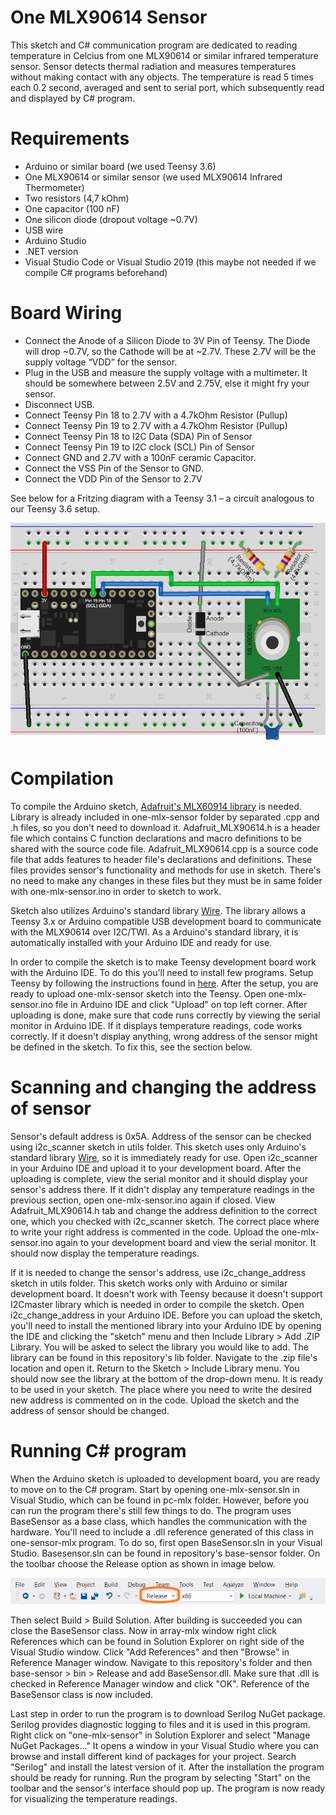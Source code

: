 # One MLX90614 Sensor

This sketch and C# communication program are dedicated to reading temperature in Celcius from one MLX90614 or similar infrared temperature sensor. Sensor detects thermal radiation and measures temperatures without making contact with any objects. The temperature is read 5 times each 0.2 second, averaged and sent to serial port, which subsequently read and displayed by C# program.

# Requirements

- Arduino or similar board (we used Teensy 3.6)
- One MLX90614 or similar sensor (we used MLX90614 Infrared Thermometer)
- Two resistors (4,7 kOhm)
- One capacitor (100 nF)
- One silicon diode (dropout voltage ~0.7V)
- USB wire
- Arduino Studio
- .NET version
- Visual Studio Code or Visual Studio 2019 (this maybe not needed if we compile C# programs beforehand)

# Board Wiring

- Connect the Anode of a Silicon Diode to 3V Pin of Teensy. The Diode will drop ~0.7V, so the Cathode will be at ~2.7V. These 2.7V will be the supply voltage “VDD” for the sensor.
- Plug in the USB and measure the supply voltage with a multimeter. It should be somewhere between 2.5V and 2.75V, else it might fry your sensor.
- Disconnect USB.
- Connect Teensy Pin 18 to 2.7V with a 4.7kOhm Resistor (Pullup)
- Connect Teensy Pin 19 to 2.7V with a 4.7kOhm Resistor (Pullup)
- Connect Teensy Pin 18 to I2C Data (SDA) Pin of Sensor
- Connect Teensy Pin 19 to I2C clock (SCL) Pin of Sensor
- Connect GND and 2.7V with a 100nF ceramic Capacitor.
- Connect the VSS Pin of the Sensor to GND.
- Connect the VDD Pin of the Sensor to 2.7V

 See below for a Fritzing diagram with a Teensy 3.1 – a circuit analogous to our Teensy 3.6 setup. 
 
<img src="https://github.com/Mikkevaris/controlledptt-sensor/blob/master/one-mlx-sensor/OneMlx.png" height="350" width="600">

# Compilation

To compile the Arduino sketch, [Adafruit's MLX60914 library](https://github.com/adafruit/Adafruit-MLX90614-Library) is needed. Library is already included in one-mlx-sensor folder by separated .cpp and .h files, so you don't need to download it. Adafruit_MLX90614.h is a header file which contains C function declarations and macro definitions to be shared with the source code file. Adafruit_MLX90614.cpp is a source code file that adds features to header file's declarations and definitions. These files provides sensor's functionality and methods for use in sketch. There's no need to make any changes in these files but they must be in same folder with one-mlx-sensor.ino in order to sketch to work.

Sketch also utilizes Arduino's standard library [Wire](https://www.arduino.cc/en/Reference/Wire). The library allows a Teensy 3.x or Arduino compatible USB development board to communicate with the MLX90614 over I2C/TWI. As a Arduino's standard library, it is automatically installed with your Arduino IDE and ready for use. 

In order to compile the sketch is to make Teensy development board work with the Arduino IDE. To do this you'll need to install few programs. Setup Teensy by following the instructions found in [here](https://www.pjrc.com/teensy/tutorial.html). After the setup, you are ready to upload one-mlx-sensor sketch into the Teensy. Open one-mlx-sensor.ino file in Arduino IDE and click "Upload" on top left corner. After uploading is done, make sure that code runs correctly by viewing the serial monitor in Arduino IDE. If it displays temperature readings, code works correctly. If it doesn't display anything, wrong address of the sensor might be defined in the sketch. To fix this, see the section below.

# Scanning and changing the address of sensor

Sensor's default address is 0x5A. Address of the sensor can be checked using i2c_scanner sketch in utils folder. This sketch uses only Arduino's standard library [Wire](https://www.arduino.cc/en/Reference/Wire), so it is immediately ready for use. Open i2c_scanner in your Arduino IDE and upload it to your development board. After the uploading is complete, view the serial monitor and it should display your sensor's address there. If it didn't display any temperature readings in the previous section, open one-mlx-sensor.ino again if closed. View Adafruit_MLX90614.h tab and change the address definition to the correct one, which you checked with i2c_scanner sketch. The correct place where to write your right address is commented in the code. Upload the one-mlx-sensor.ino again to your development board and view the serial monitor. It should now display the temperature readings.

If it is needed to change the sensor's address, use i2c_change_address sketch in utils folder. This sketch works only with Arduino or similar development board. It doesn't work with Teensy because it doesn't support I2Cmaster library which is needed in order to compile the sketch. Open i2c_change_address in your Arduino IDE. Before you can upload the sketch, you'll need to install the mentioned library into your Arduino IDE by opening the IDE and clicking the "sketch" menu and then Include Library > Add .ZIP Library. You will be asked to select the library you would like to add. The library can be found in this repository's lib folder. Navigate to the .zip file's location and open it. Return to the Sketch > Include Library menu. You should now see the library at the bottom of the drop-down menu. It is ready to be used in your sketch. The place where you need to write the desired new address is commented on in the code. Upload the sketch and the address of sensor should be changed. 

# Running C# program

When the Arduino sketch is uploaded to development board, you are ready to move on to the C# program. Start by opening one-mlx-sensor.sln in Visual Studio, which can be found in pc-mlx folder. However, before you can run the program there's still few things to do. The program uses BaseSensor as a base class, which handles the communication with the hardware. You'll need to include a .dll reference generated of this class in one-sensor-mlx program. To do so, first open BaseSensor.sln in your Visual Studio. Basesensor.sln can be found in repository's base-sensor folder. On the toolbar choose the Release option as shown in image below.

<img src = "https://github.com/Mikkevaris/controlledptt-sensor/blob/master/array-mlx-sensor/toolbarbuildconfiguration.png">

Then select Build > Build Solution. After building is succeeded you can close the BaseSensor class. Now in array-mlx window right click References which can be found in Solution Explorer on right side of the Visual Studio window. Click "Add References" and then "Browse" in Reference Manager window. Navigate to this repository's folder and then base-sensor > bin > Release and add BaseSensor.dll. Make sure that .dll is checked in Reference Manager window and click "OK". Reference of the BaseSensor class is now included.

Last step in order to run the program is to download Serilog NuGet package. Serilog provides diagnostic logging to files and it is used in this program. Right click on "one-mlx-sensor" in Solution Explorer and select "Manage NuGet Packages..." It opens a window in your Visual Studio where you can browse and install different kind of packages for your project. Search "Serilog" and install the latest version of it. After the installation the program should be ready for running. Run the program by selecting "Start" on the toolbar and the sensor's interface should pop up. The program is now ready for visualizing the temperature readings.

